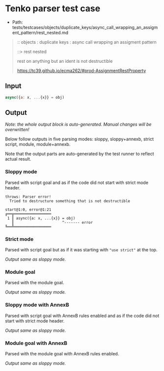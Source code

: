 # Tenko parser test case

- Path: tests/testcases/objects/duplicate_keys/async_call_wrapping_an_assigment_pattern/rest_nested.md

> :: objects : duplicate keys : async call wrapping an assigment pattern
>
> ::> rest nested
>
> rest on anything but an ident is not destructible
>
> https://tc39.github.io/ecma262/#prod-AssignmentRestProperty

## Input


`````js
async({a: x, ...{x}} = obj)
`````

## Output

_Note: the whole output block is auto-generated. Manual changes will be overwritten!_

Below follow outputs in five parsing modes: sloppy, sloppy+annexb, strict script, module, module+annexb.

Note that the output parts are auto-generated by the test runner to reflect actual result.

### Sloppy mode

Parsed with script goal and as if the code did not start with strict mode header.

`````
throws: Parser error!
  Tried to destructure something that is not destructible

start@1:0, error@1:21
╔══╦═════════════════
 1 ║ async({a: x, ...{x}} = obj)
   ║                      ^------- error
╚══╩═════════════════

`````

### Strict mode

Parsed with script goal but as if it was starting with `"use strict"` at the top.

_Output same as sloppy mode._

### Module goal

Parsed with the module goal.

_Output same as sloppy mode._

### Sloppy mode with AnnexB

Parsed with script goal with AnnexB rules enabled and as if the code did not start with strict mode header.

_Output same as sloppy mode._

### Module goal with AnnexB

Parsed with the module goal with AnnexB rules enabled.

_Output same as sloppy mode._
